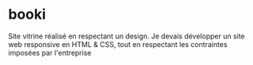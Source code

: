 # booki
Site vitrine réalisé en respectant un design.
Je devais développer un site web responsive en HTML & CSS, tout en respectant les 
contraintes imposées par l'entreprise
